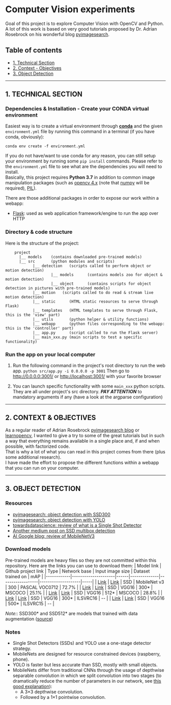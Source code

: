 # Computer Vision experiments
Goal of this project is to explore Computer Vision with OpenCV and Python. A lot of this work is based on very good tutorials
proposed by Dr. Adrian Rosebrock on his wonderful blog [pyimagesearch](https://www.pyimagesearch.com/).

## Table of contents
* [1. Technical Section](#1-technical-section)
* [2. Context - Objectives](#2-context---objectives)
* [3. Object Detection](#3-object-detection)

---

## 1. TECHNICAL SECTION
### Dependencies & Installation - Create your CONDA virtual environment
Easiest way is to create a virtual environment through **[conda](https://docs.conda.io/en/latest/)**
and the given `environment.yml` file by running this command in a terminal (if you have conda, obviously):
```
conda env create -f environment.yml
```

If you do not have/want to use conda for any reason, you can still setup your environment by running some `pip install`
commands. Please refer to the `environment.yml` file to see what are the dependencies you will need to install.  
Basically, this project requires **Python 3.7** in addition to common image manipulation packages (such as 
[opencv 4.x](https://opencv.org/) (note that [numpy](https://www.numpy.org/) will be required), [PIL](https://pillow.readthedocs.io/en/stable/)).

There are those additional packages in order to expose our work within a webapp:
* [Flask](https://palletsprojects.com/p/flask/): used as web application framework/engine to run the app over HTTP

### Directory & code structure
Here is the structure of the project:
```
    project
      |__ models    (contains downloaded pre-trained models)
      |__ src       (python modules and scripts)
            |__ detection   (scripts called to perform object or motion detection)
                    |__ models      (contains models zoo for object & motion detection)
                    |__ object      (contains scripts for object detection in pictures with pre-trained models)
            |__ motion   (scripts called to do read & stream live motion detection)
            |__ static      (HTML static resources to serve through Flask)
            |__ templates   (HTML templates to serve through Flask, this is the 'view' part)
            |__ utils       (python helper & utility functions)
            |__ webapp      (python files corresponding to the webapp: this is the 'controller' part)
            |__ app.py      (script called to run the Flask server)
            |__ main_xxx.py (main scripts to test a specific functionality)
```

### Run the app on your local computer
1. Run the following command in the project's root directory to run the web app.
    `python src/app.py -i 0.0.0.0 -p 3001`
Then go to http://0.0.0.0:3001/ or [http://localhost:3001/](http://localhost:3001/) with your favorite browser

2. You can launch specific functionality with some `main_xxx` python scripts. They are all under project's src directory.
***PAY ATTENTION*** to mandatory arguments if any (have a look at the argparse configuration)

---
## 2. CONTEXT & OBJECTIVES
As a regular reader of Adrian Rosebrock [pyimagesearch blog](https://www.pyimagesearch.com/) or [learnopencv](https://www.learnopencv.com/), I wanted to give a try to some of the great tutorials
but in such a way that everything remains available in a single place and, if and when possible, with factorized code.  
That is why a lot of what you can read in this project comes from there (plus some additional research).  
I have made the effort to propose the different functions within a webapp that you can run on your computer.

---
## 3. OBJECT DETECTION
### Resources
* [pyimagesearch: object detection with SSD300](https://www.pyimagesearch.com/2017/09/11/object-detection-with-deep-learning-and-opencv)
* [pyimagesearch: object detection with YOLO](https://www.pyimagesearch.com/2018/11/12/yolo-object-detection-with-opencv)
* [towardsdatascience: review of what is a Single Shot Detector](https://towardsdatascience.com/review-ssd-single-shot-detector-object-detection-851a94607d11)
* [Another medium post on SSD multibox detection](https://medium.com/@jonathan_hui/ssd-object-detection-single-shot-multibox-detector-for-real-time-processing-9bd8deac0e06)
* [AI Google blog: review of MobileNetV3](https://ai.googleblog.com/2019/11/introducing-next-generation-on-device.html)


### Download models
Pre-trained models are heavy files so they are not committed within this repository. Here are the links you can use to download them:
| Model link | Github project link | Type | Network base | Input image size | Dataset trained on | mAP |
|------------|---------------------|------|--------------|------------------|--------------------|-----|
| [Link](https://drive.google.com/open?id=0B3gersZ2cHIxRm5PMWRoTkdHdHc)     | [Link](https://github.com/chuanqi305/MobileNet-SSD)           | SSD  | MobileNet v3   | 300  | PASCAL VOC0712 | 72.7% |
| [Link](https://drive.google.com/file/d/0BzKzrI_SkD1_dUY1Ml9GRTFpUWc/view) | [Link](https://github.com/weiliu89/caffe/tree/ssd)            | SSD  | VGG16          | 300* | MSCOCO         | 25.1% |
| [Link](https://drive.google.com/file/d/0BzKzrI_SkD1_dlJpZHJzOXd3MTg/view) | [Link](https://github.com/weiliu89/caffe/tree/ssd)            | SSD  | VGG16          | 512* | MSCOCO         | 28.8% |
| [Link](https://drive.google.com/file/d/0BzKzrI_SkD1_a2NKQ2d1d043VXM/view) | [Link](https://github.com/weiliu89/caffe/tree/ssd)            | SSD  | VGG16          | 300* | ILSVRC16       | --    |
| [Link](https://drive.google.com/file/d/0BzKzrI_SkD1_X2ZCLVgwLTgzaTQ/view) | [Link](https://github.com/weiliu89/caffe/tree/ssd)            | SSD  | VGG16          | 500* | ILSVRC15       | --    |

_Note:_: SSD300* and SSD512* are models that trained with data augmentation ([source](https://arxiv.org/pdf/1512.02325v4.pdf))


### Notes
* Single Shot Detectors (SSDs) and YOLO use a one-stage detector strategy.
* MobileNets are designed for resource constrained devices (raspberry, phone).
* YOLO is faster but less accurate than SSD, mostly with small objects.
* MobileNets differ from traditional CNNs through the usage of depthwise separable convolution in which we split convolution into two stages (to dramatically
reduce the number of parameters in our network, see [this good explanation](https://towardsdatascience.com/a-basic-introduction-to-separable-convolutions-b99ec3102728)):
    * A 3×3 depthwise convolution.
    * Followed by a 1×1 pointwise convolution.

